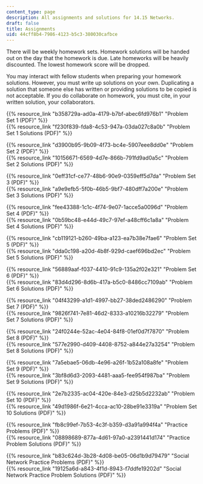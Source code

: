 ```yaml
---
content_type: page
description: All assignments and solutions for 14.15 Networks.
draft: false
title: Assignments
uid: 44cff8b4-7986-4123-b5c3-380030cafbce
---
```

There will be weekly homework sets. Homework solutions will be handed out on the day that the homework is due. Late homeworks will be heavily discounted. The lowest homework score will be dropped. 

You may interact with fellow students when preparing your homework solutions. However, you must write up solutions on your own. Duplicating a solution that someone else has written or providing solutions to be copied is not acceptable. If you do collaborate on homework, you must cite, in your written solution, your collaborators.

{{% resource_link "b358729a-ad0a-4179-b7bf-abec6fd976b1" "Problem Set 1 (PDF)" %}}   
{{% resource_link "f230f839-fda8-4c53-947a-03da027c8a0b" "Problem Set 1 Solutions (PDF)" %}}

{{% resource_link "d3900b95-9b09-4f73-bc4e-5907eee8dd0e" "Problem Set 2 (PDF)" %}}   
{{% resource_link "10156671-6569-4d7e-866b-791fd9ad0a5c" "Problem Set 2 Solutions (PDF)" %}}

{{% resource_link "0eff31cf-ce77-48b6-90e9-0359eff5d7da" "Problem Set 3 (PDF)" %}}   
{{% resource_link "a9e9efb5-5f0b-46b5-9bf7-480dff7a200e" "Problem Set 3 Solutions (PDF)" %}}

{{% resource_link "fee43388-1c1c-4f74-9e07-1acce5a0096d" "Problem Set 4 (PDF)" %}}   
{{% resource_link "0b59bc48-e44d-49c7-97ef-a48cff6c1a8a" "Problem Set 4 Solutions (PDF)" %}}

{{% resource_link "cb119121-b260-49ba-a123-ea7b38e7fae6" "Problem Set 5 (PDF)" %}}   
{{% resource_link "dda0c198-a20d-4b8f-929d-caef696bd2ec" "Problem Set 5 Solutions (PDF)" %}}

{{% resource_link "56889aaf-f037-4410-91c9-135a2f02e321" "Problem Set 6 (PDF)" %}}   
{{% resource_link "83d4d296-8d6b-417a-b5c0-8486cc7109ab" "Problem Set 6 Solutions (PDF)" %}}

{{% resource_link "04f43299-a1d1-4997-bb27-38ded2486290" "Problem Set 7 (PDF)" %}}   
{{% resource_link "9826f741-7e81-46d2-8333-a10216b32279" "Problem Set 7 Solutions (PDF)" %}}

{{% resource_link "24f0244e-52ac-4e04-84f8-01ef0d7f7870" "Problem Set 8 (PDF)" %}}   
{{% resource_link "577e2990-d409-4408-8752-a844e27a3254" "Problem Set 8 Solutions (PDF)" %}}

{{% resource_link "7a5ebae5-06db-4e96-a26f-1b52a108a8fe" "Problem Set 9 (PDF)" %}}   
{{% resource_link "3bf8d6d3-2093-4481-aaa5-fee954f987ba" "Problem Set 9 Solutions (PDF)" %}}

{{% resource_link "2e7b2335-ac04-420e-84e3-d25b5d2232ab" "Problem Set 10 (PDF)" %}}   
{{% resource_link "49d1986f-6e21-4cca-ac10-28be91e3319a" "Problem Set 10 Solutions (PDF)" %}}

{{% resource_link "fb8c99ef-7b53-4c3f-b359-d3a91a994f4a" "Practice Problems (PDF)" %}}  
{{% resource_link "08898689-877a-4d61-97a0-a2391441d174" "Practice Problem Solutions (PDF)" %}}

{{% resource_link "b83c624d-3b28-4d08-be05-06d1b9d79479" "Social Network Practice Problems (PDF)" %}}  
{{% resource_link "19125a6d-a843-4f1d-8943-f7ddfe19202d" "Social Network Practice Problem Solutions (PDF)" %}}